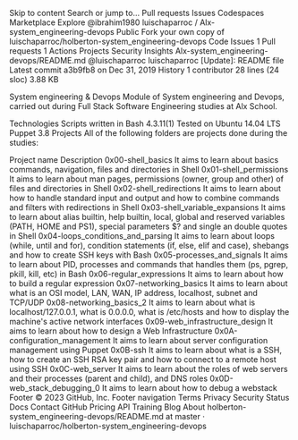 Skip to content
Search or jump to…
Pull requests
Issues
Codespaces
Marketplace
Explore 
@ibrahim1980 
luischaparroc
/
Alx-system_engineering-devops
Public
Fork your own copy of luischaparroc/holberton-system_engineering-devops
Code
Issues
1
Pull requests
1
Actions
Projects
Security
Insights
Alx-system_engineering-devops/README.md
@luischaparroc
luischaparroc [Update]: README file
Latest commit a3b9fb8 on Dec 31, 2019
 History
 1 contributor
28 lines (24 sloc)  3.88 KB

System engineering & Devops
Module of System engineering and Devops, carried out during Full Stack Software Engineering studies at Alx School.

Technologies
Scripts written in Bash 4.3.11(1)
Tested on Ubuntu 14.04 LTS
Puppet 3.8
Projects
All of the following folders are projects done during the studies:

Project name	Description
0x00-shell_basics	It aims to learn about basics commands, navigation, files and directories in Shell
0x01-shell_permissions	It aims to learn about man pages, permissions (owner, group and other) of files and directories in Shell
0x02-shell_redirections	It aims to learn about how to handle standard input and output and how to combine commands and filters with redirections in Shell
0x03-shell_variable_expansions	It aims to learn about alias builtin, help builtin, local, global and reserved variables (PATH, HOME and PS1), special parameters $? and single an double quotes in Shell
0x04-loops_conditions_and_parsing	It aims to learn about loops (while, until and for), condition statements (if, else, elif and case), shebangs and how to create SSH keys with Bash
0x05-processes_and_signals	It aims to learn about PID, processes and commands that handles them (ps, pgrep, pkill, kill, etc) in Bash
0x06-regular_expressions	It aims to learn about how to build a regular expression
0x07-networking_basics	It aims to learn about what is an OSI model, LAN, WAN, IP address, localhost, subnet and TCP/UDP
0x08-networking_basics_2	It aims to learn about what is localhost/127.0.0.1, what is 0.0.0.0, what is /etc/hosts and how to display the machine's active network interfaces
0x09-web_infrastructure_design	It aims to learn about how to design a Web Infrastructure
0x0A-configuration_management	It aims to learn about server configuration management using Puppet
0x0B-ssh	It aims to learn about what is a SSH, how to create an SSH RSA key pair and how to connect to a remote host using SSH
0x0C-web_server	It aims to learn about the roles of web servers and their processes (parent and child), and DNS roles
0x0D-web_stack_debugging_0	It aims to learn about how to debug a webstack
Footer
© 2023 GitHub, Inc.
Footer navigation
Terms
Privacy
Security
Status
Docs
Contact GitHub
Pricing
API
Training
Blog
About
holberton-system_engineering-devops/README.md at master · luischaparroc/holberton-system_engineering-devops
